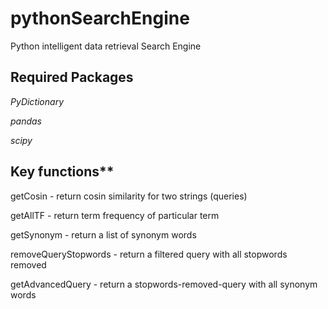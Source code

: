 # pythonSearchEngine
Python intelligent data retrieval Search Engine 


## Required Packages

_PyDictionary_

_pandas_

_scipy_


## Key functions**

getCosin - return cosin similarity for two strings (queries)

getAllTF - return term frequency of particular term

getSynonym - return a list of synonym words

removeQueryStopwords - return a filtered query with all stopwords removed

getAdvancedQuery - return a stopwords-removed-query with all synonym words



